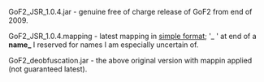 GoF2_JSR_1.0.4.jar - genuine free of charge release of GoF2 from end of 2009.

GoF2_JSR_1.0.4.mapping - latest mapping in [simple format](/extras/simple-mapping/simple.md); '_ ' at end of a **name_** I reserved for names I am especially uncertain of.

GoF2_deobfuscation.jar - the above original version with mappin applied (not guaranteed latest).